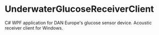 # UnderwaterGlucoseReceiverClient
C# WPF application for DAN Europe's glucose sensor device. Acoustic receiver client for Windows.
